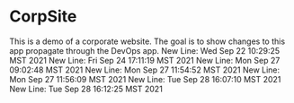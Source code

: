 # CorpSite

This is a demo of a corporate website.  The goal is to show changes to this app propagate through the DevOps app.
New Line: Wed Sep 22 10:29:25 MST 2021
New Line: Fri Sep 24 17:11:19 MST 2021
New Line: Mon Sep 27 09:02:48 MST 2021
New Line: Mon Sep 27 11:54:52 MST 2021
New Line: Mon Sep 27 11:56:09 MST 2021
New Line: Tue Sep 28 16:07:10 MST 2021
New Line: Tue Sep 28 16:12:25 MST 2021
